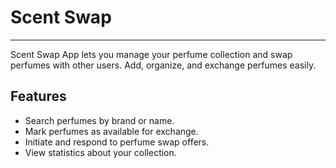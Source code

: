 # Scent Swap #
***
Scent Swap App lets you manage your perfume collection and swap perfumes with other users. Add, organize, and exchange perfumes easily.

## Features

- Search perfumes by brand or name.
- Mark perfumes as available for exchange.
- Initiate and respond to perfume swap offers.
- View statistics about your collection.